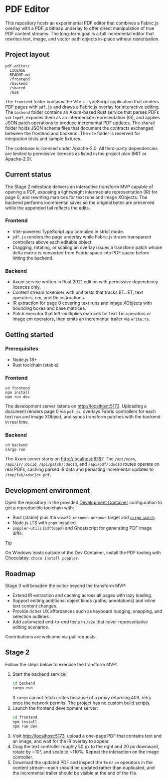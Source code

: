 # PDF Editor

This repository hosts an experimental PDF editor that combines a Fabric.js overlay with a PDF.js bitmap underlay to offer direct manipulation of true PDF content streams. The long-term goal is a full incremental editor that rewrites text, image, and vector path objects in-place without rasterisation.

## Project layout

```
pdf-editor/
  LICENSE
  README.md
  /frontend
  /backend
  /shared
  /e2e
```

The `frontend` folder contains the Vite + TypeScript application that renders PDF pages with `pdf.js` and draws a Fabric.js overlay for interactive editing. The `backend` folder contains an Axum-based Rust service that parses PDFs via `lopdf`, exposes them as an intermediate representation (IR), and applies JSON patch operations to produce incremental PDF updates. The `shared` folder holds JSON schema files that document the contracts exchanged between the frontend and backend. The `e2e` folder is reserved for integration tests and sample fixtures.

The codebase is licensed under Apache-2.0. All third-party dependencies are limited to permissive licences as listed in the project plan (MIT or Apache-2.0).

## Current status

The Stage 2 milestone delivers an interactive transform MVP capable of opening a PDF, exposing a lightweight intermediate representation (IR) for page 0, and rewriting matrices for text runs and image XObjects. The backend performs incremental saves so the original bytes are preserved while the appended tail reflects the edits.

### Frontend

* Vite-powered TypeScript app compiled in strict mode.
* `pdf.js` renders the page underlay while Fabric.js draws transparent controllers above each editable object.
* Dragging, rotating, or scaling an overlay issues a transform patch whose delta matrix is converted from Fabric space into PDF space before hitting the backend.

### Backend

* Axum service written in Rust 2021 edition with permissive dependency licences only.
* Content stream tokeniser with unit tests that tracks BT…ET, text operators, cm, and Do instructions.
* IR extraction for page 0 covering text runs and image XObjects with bounding boxes and base matrices.
* Patch executor that left-multiplies matrices for text Tm operators or image cm operators, then emits an incremental trailer via `write.rs`.

## Getting started

### Prerequisites

* Node.js 18+
* Rust toolchain (stable)

### Frontend

```
cd frontend
npm install
npm run dev
```

The development server listens on <http://localhost:5173>. Uploading a document renders page 0 via `pdf.js`, overlays Fabric controllers for each text run and image XObject, and syncs transform patches with the backend in real time.

### Backend

```
cd backend
cargo run
```

The Axum server starts on <http://localhost:8787>. The `/api/open`, `/api/ir/:docId`, `/api/patch/:docId`, and `/api/pdf/:docId` routes operate on real PDFs, caching parsed IR data and persisting incremental updates to `/tmp/fab/<docId>.pdf`.

## Development environment

Open the repository in the provided [Development Container](https://containers.dev/) configuration to get a reproducible toolchain with:

* Rust (stable) plus the `wasm32-unknown-unknown` target and [`cargo-watch`](https://github.com/watchexec/cargo-watch).
* Node.js LTS with `pnpm` installed.
* `poppler-utils` (`pdftoppm`) and Ghostscript for generating PDF image diffs.

> [!TIP]
> On Windows hosts outside of the Dev Container, install the PDF tooling with Chocolatey: `choco install poppler`.

## Roadmap

Stage 3 will broaden the editor beyond the transform MVP:

* Extend IR extraction and caching across all pages with lazy loading.
* Support editing additional object kinds (paths, annotations) and inline text content changes.
* Provide richer UX affordances such as keyboard nudging, snapping, and selection outlines.
* Add automated end-to-end tests in `/e2e` that cover representative editing scenarios.

Contributions are welcome via pull requests.

## Stage 2

Follow the steps below to exercise the transform MVP:

1. Start the backend service:
   ```bash
   cd backend
   cargo run
   ```
   If `cargo` cannot fetch crates because of a proxy returning 403, retry once the network permits. The project has no custom build scripts.
2. Launch the frontend development server:
   ```bash
   cd frontend
   npm install
   npm run dev
   ```
3. Visit <http://localhost:5173>, upload a one-page PDF that contains text and an image, and wait for the IR overlay to appear.
4. Drag the text controller roughly 50 px to the right and 20 px downward, rotate by ~10°, and scale to ~110%. Repeat the interaction on the image controller.
5. Download the updated PDF and inspect the `Tm` or `cm` operators in the content stream—each should be updated rather than duplicated, and the incremental trailer should be visible at the end of the file.
